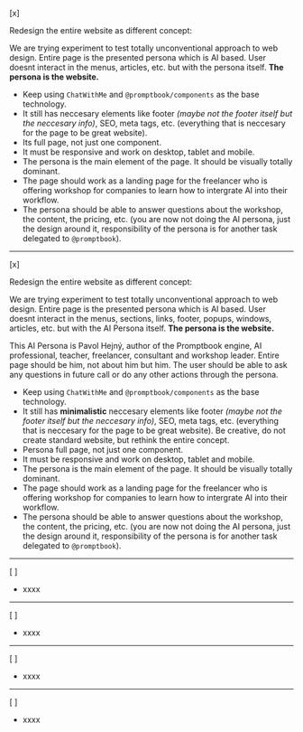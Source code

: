 [x]

Redesign the entire website as different concept:

We are trying experiment to test totally unconventional approach to web design. Entire page is the presented persona which is AI based.
User doesnt interact in the menus, articles, etc. but with the persona itself. **The persona is the website.**


- Keep using `ChatWithMe` and `@promptbook/components` as the base technology.
- It still has neccesary elements like footer *(maybe not the footer itself but the neccesary info)*, SEO, meta tags, etc. (everything that is neccesary for the page to be great website).
- Its full page, not just one component.
- It must be responsive and work on desktop, tablet and mobile.
- The persona is the main element of the page. It should be visually totally dominant.
- The page should work as a landing page for the freelancer who is offering workshop for companies to learn how to intergrate AI into their workflow.
- The persona should be able to answer questions about the workshop, the content, the pricing, etc. (you are now not doing the AI persona, just the design around it, responsibility of the persona is for another task delegated to `@promptbook`).


---


[x]


Redesign the entire website as different concept:

We are trying experiment to test totally unconventional approach to web design. Entire page is the presented persona which is AI based.
User doesnt interact in the menus, sections, links, footer, popups, windows, articles, etc. but with the AI Persona itself. **The persona is the website.**


This AI Persona is Pavol Hejný, author of the Promptbook engine, AI professional, teacher, freelancer, consultant and workshop leader.
Entire page should be him, not about him but him. The user should be able to ask any questions in future call or do any other actions through the persona.


- Keep using `ChatWithMe` and `@promptbook/components` as the base technology.
- It still has **minimalistic** neccesary elements like footer *(maybe not the footer itself but the neccesary info)*, SEO, meta tags, etc. (everything that is neccesary for the page to be great website). Be creative, do not create standard website, but rethink the entire concept.
- Persona full page, not just one component.
- It must be responsive and work on desktop, tablet and mobile.
- The persona is the main element of the page. It should be visually totally dominant.
- The page should work as a landing page for the freelancer who is offering workshop for companies to learn how to intergrate AI into their workflow.
- The persona should be able to answer questions about the workshop, the content, the pricing, etc. (you are now not doing the AI persona, just the design around it, responsibility of the persona is for another task delegated to `@promptbook`).



---


[ ]


- xxxx


---


[ ]


- xxxx


---


[ ]


- xxxx


---


[ ]


- xxxx